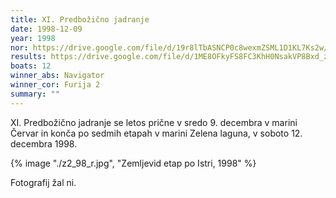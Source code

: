 ```yaml
---
title: XI. Predbožično jadranje
date: 1998-12-09
year: 1998
nor: https://drive.google.com/file/d/19r8lTbASNCP0c8wexmZSML1D1KL7Ks2w/view?usp=sharing
results: https://drive.google.com/file/d/1ME8OFkyFS8FC3KhH0NsakVP8Bxd_zEzH/view?usp=sharing
boats: 12
winner_abs: Navigator
winner_cor: Furija 2
summary: ""
---
```


XI. Predbožično jadranje se letos prične v sredo 9. decembra v marini Červar in konča po sedmih etapah v marini Zelena laguna, v soboto 12. decembra 1998.

{% image "./z2_98_r.jpg", "Zemljevid etap po Istri, 1998" %}

Fotografij žal ni.
